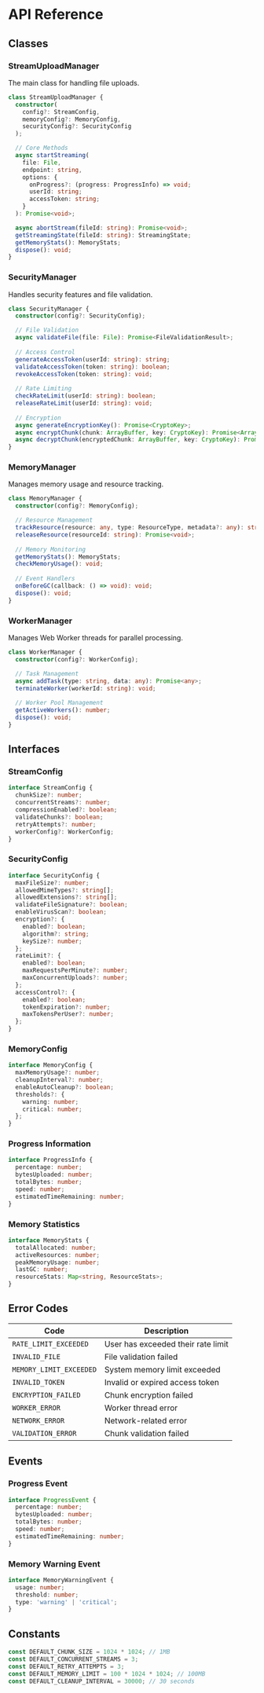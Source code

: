 # API Reference

## Classes

### StreamUploadManager

The main class for handling file uploads.

```typescript
class StreamUploadManager {
  constructor(
    config?: StreamConfig,
    memoryConfig?: MemoryConfig,
    securityConfig?: SecurityConfig
  );

  // Core Methods
  async startStreaming(
    file: File,
    endpoint: string,
    options: {
      onProgress?: (progress: ProgressInfo) => void;
      userId: string;
      accessToken: string;
    }
  ): Promise<void>;

  async abortStream(fileId: string): Promise<void>;
  getStreamingState(fileId: string): StreamingState;
  getMemoryStats(): MemoryStats;
  dispose(): void;
}
```

### SecurityManager

Handles security features and file validation.

```typescript
class SecurityManager {
  constructor(config?: SecurityConfig);

  // File Validation
  async validateFile(file: File): Promise<FileValidationResult>;
  
  // Access Control
  generateAccessToken(userId: string): string;
  validateAccessToken(token: string): boolean;
  revokeAccessToken(token: string): void;
  
  // Rate Limiting
  checkRateLimit(userId: string): boolean;
  releaseRateLimit(userId: string): void;
  
  // Encryption
  async generateEncryptionKey(): Promise<CryptoKey>;
  async encryptChunk(chunk: ArrayBuffer, key: CryptoKey): Promise<ArrayBuffer>;
  async decryptChunk(encryptedChunk: ArrayBuffer, key: CryptoKey): Promise<ArrayBuffer>;
}
```

### MemoryManager

Manages memory usage and resource tracking.

```typescript
class MemoryManager {
  constructor(config?: MemoryConfig);

  // Resource Management
  trackResource(resource: any, type: ResourceType, metadata?: any): string;
  releaseResource(resourceId: string): Promise<void>;
  
  // Memory Monitoring
  getMemoryStats(): MemoryStats;
  checkMemoryUsage(): void;
  
  // Event Handlers
  onBeforeGC(callback: () => void): void;
  dispose(): void;
}
```

### WorkerManager

Manages Web Worker threads for parallel processing.

```typescript
class WorkerManager {
  constructor(config?: WorkerConfig);

  // Task Management
  async addTask(type: string, data: any): Promise<any>;
  terminateWorker(workerId: string): void;
  
  // Worker Pool Management
  getActiveWorkers(): number;
  dispose(): void;
}
```

## Interfaces

### StreamConfig
```typescript
interface StreamConfig {
  chunkSize?: number;
  concurrentStreams?: number;
  compressionEnabled?: boolean;
  validateChunks?: boolean;
  retryAttempts?: number;
  workerConfig?: WorkerConfig;
}
```

### SecurityConfig
```typescript
interface SecurityConfig {
  maxFileSize?: number;
  allowedMimeTypes?: string[];
  allowedExtensions?: string[];
  validateFileSignature?: boolean;
  enableVirusScan?: boolean;
  encryption?: {
    enabled?: boolean;
    algorithm?: string;
    keySize?: number;
  };
  rateLimit?: {
    enabled?: boolean;
    maxRequestsPerMinute?: number;
    maxConcurrentUploads?: number;
  };
  accessControl?: {
    enabled?: boolean;
    tokenExpiration?: number;
    maxTokensPerUser?: number;
  };
}
```

### MemoryConfig
```typescript
interface MemoryConfig {
  maxMemoryUsage?: number;
  cleanupInterval?: number;
  enableAutoCleanup?: boolean;
  thresholds?: {
    warning: number;
    critical: number;
  };
}
```

### Progress Information
```typescript
interface ProgressInfo {
  percentage: number;
  bytesUploaded: number;
  totalBytes: number;
  speed: number;
  estimatedTimeRemaining: number;
}
```

### Memory Statistics
```typescript
interface MemoryStats {
  totalAllocated: number;
  activeResources: number;
  peakMemoryUsage: number;
  lastGC: number;
  resourceStats: Map<string, ResourceStats>;
}
```

## Error Codes

| Code | Description |
|------|-------------|
| `RATE_LIMIT_EXCEEDED` | User has exceeded their rate limit |
| `INVALID_FILE` | File validation failed |
| `MEMORY_LIMIT_EXCEEDED` | System memory limit exceeded |
| `INVALID_TOKEN` | Invalid or expired access token |
| `ENCRYPTION_FAILED` | Chunk encryption failed |
| `WORKER_ERROR` | Worker thread error |
| `NETWORK_ERROR` | Network-related error |
| `VALIDATION_ERROR` | Chunk validation failed |

## Events

### Progress Event
```typescript
interface ProgressEvent {
  percentage: number;
  bytesUploaded: number;
  totalBytes: number;
  speed: number;
  estimatedTimeRemaining: number;
}
```

### Memory Warning Event
```typescript
interface MemoryWarningEvent {
  usage: number;
  threshold: number;
  type: 'warning' | 'critical';
}
```

## Constants

```typescript
const DEFAULT_CHUNK_SIZE = 1024 * 1024; // 1MB
const DEFAULT_CONCURRENT_STREAMS = 3;
const DEFAULT_RETRY_ATTEMPTS = 3;
const DEFAULT_MEMORY_LIMIT = 100 * 1024 * 1024; // 100MB
const DEFAULT_CLEANUP_INTERVAL = 30000; // 30 seconds
```
